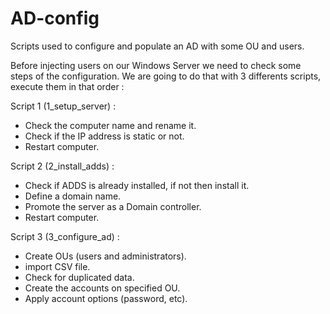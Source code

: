 # AD-config
Scripts used to configure and populate an AD with some OU and users.

Before injecting users on our Windows Server we need to check some steps of the configuration.
We are going to do that with 3 differents scripts, execute them in that order :

Script 1 (1_setup_server) :
- Check the computer name and rename it.
- Check if the IP address is static or not.
- Restart computer.

Script 2 (2_install_adds) :
- Check if ADDS is already installed, if not then install it.
- Define a domain name.
- Promote the server as a Domain controller.
- Restart computer.

Script 3 (3_configure_ad) :
- Create OUs (users and administrators).
- import CSV file.
- Check for duplicated data.
- Create the accounts on specified OU.
- Apply account options (password, etc).